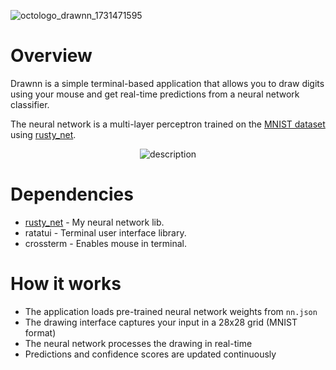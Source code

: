![octologo_drawnn_1731471595](https://github.com/user-attachments/assets/4350a3ac-cea5-46e3-812f-d5eefa85c193)

# Overview
Drawnn is a simple terminal-based application that allows you to draw digits using your mouse and get real-time predictions from a neural network classifier.

The neural network is a multi-layer perceptron trained on the [MNIST dataset](https://en.wikipedia.org/wiki/MNIST_database) using [rusty_net](https://github.com/thiagobmi/rusty_net).

<p align="center">
  <img src="https://github.com/user-attachments/assets/33aaa9fd-2fb5-4ae8-b79f-5343dcd2c66a" alt="description"/>
</p>

# Dependencies
- [rusty_net](https://github.com/thiagobmi/rusty_net) - My neural network lib.
- ratatui - Terminal user interface library.
- crossterm - Enables mouse in terminal.

# How it works
- The application loads pre-trained neural network weights from `nn.json`
- The drawing interface captures your input in a 28x28 grid (MNIST format)
- The neural network processes the drawing in real-time
- Predictions and confidence scores are updated continuously

